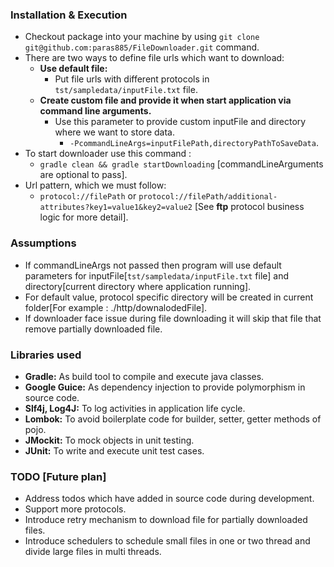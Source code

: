 ### Installation & Execution
 * Checkout package into your machine by using `git clone git@github.com:paras885/FileDownloader.git` command.
 * There are two ways to define file urls which want to download:
   * **Use default file:**
     * Put file urls with different protocols in `tst/sampledata/inputFile.txt` file.
   * **Create custom file and provide it when start application via command line arguments.** 
     * Use this parameter to provide custom inputFile and directory where we want to store data.
        * `-PcommandLineArgs=inputFilePath,directoryPathToSaveData`.
 * To start downloader use this command :
    * `gradle clean && gradle startDownloading` [commandLineArguments are optional to pass].
 * Url pattern, which we must follow:
   *  `protocol://filePath` or `protocol://filePath/additional-attributes?key1=value1&key2=value2` [See **ftp** protocol business logic for more detail].  

### Assumptions
  * If commandLineArgs not passed then program will use default parameters for inputFile[`tst/sampledata/inputFile.txt` file] and directory[current directory where application running].
  * For default value, protocol specific directory will be created in current folder[For example : ./http/downalodedFile].
  * If downloader face issue during file downloading it will skip that file that remove partially downloaded file.

### Libraries used
   * **Gradle:** As build tool to compile and execute java classes.
   * **Google Guice:** As dependency injection to provide polymorphism in source code.
   * **Slf4j, Log4J:** To log activities in application life cycle.
   * **Lombok:** To avoid boilerplate code for builder, setter, getter methods of pojo.
   * **JMockit:** To mock objects in unit testing.
   * **JUnit:** To write and execute unit test cases.
   
### TODO [Future plan]
   * Address todos which have added in source code during development.
   * Support more protocols.     
   * Introduce retry mechanism to download file for partially downloaded files.
   * Introduce schedulers to schedule small files in one or two thread and divide large files in multi threads.